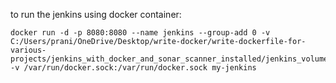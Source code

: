 to run the jenkins using docker container:
```
docker run -d -p 8080:8080 --name jenkins --group-add 0 -v C:/Users/prani/OneDrive/Desktop/write-docker/write-dockerfile-for-various-projects/jenkins_with_docker_and_sonar_scanner_installed/jenkins_volume:/var/jenkins_home -v /var/run/docker.sock:/var/run/docker.sock my-jenkins
```